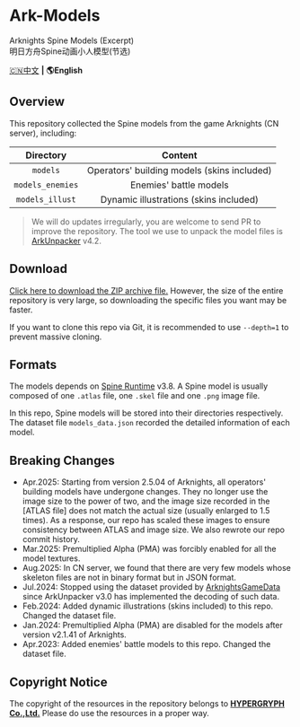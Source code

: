 Ark-Models
==========
Arknights Spine Models (Excerpt)  
明日方舟Spine动画小人模型(节选)

[🇨🇳中文](README.md) **|** **🌎English**

## Overview

This repository collected the Spine models from the game Arknights (CN server), including:

| Directory        | Content          |
| :--------------: | :--------------: |
| `models`         | Operators' building models (skins included) |
| `models_enemies` | Enemies' battle models |
| `models_illust`  | Dynamic illustrations (skins included) |

> We will do updates irregularly, you are welcome to send PR to improve the repository. The tool we use to unpack the model files is [ArkUnpacker](https://github.com/isHarryh/Ark-Unpacker) v4.2.

## Download

[Click here to download the ZIP archive file.](https://github.com/isHarryh/Ark-Models/archive/refs/heads/main.zip) However, the size of the entire repository is very large, so downloading the specific files you want may be faster.

If you want to clone this repo via Git, it is recommended to use `--depth=1` to prevent massive cloning.

## Formats

The models depends on [Spine Runtime](https://github.com/EsotericSoftware/spine-runtimes) v3.8. A Spine model is usually composed of one `.atlas` file, one `.skel` file and one `.png` image file.

In this repo, Spine models will be stored into their directories respectively.
The dataset file `models_data.json` recorded the detailed information of each model.

## Breaking Changes

- Apr.2025: Starting from version 2.5.04 of Arknights, all operators' building models have undergone changes. They no longer use the image size to the power of two, and the image size recorded in the [ATLAS file] does not match the actual size (usually enlarged to 1.5 times). As a response, our repo has scaled these images to ensure consistency between ATLAS and image size. We also rewrote our repo commit history.
- Mar.2025: Premultiplied Alpha (PMA) was forcibly enabled for all the model textures.
- Aug.2025: In CN server, we found that there are very few models whose skeleton files are not in binary format but in JSON format.
- Jul.2024: Stopped using the dataset provided by [ArknightsGameData](https://github.com/Kengxxiao/ArknightsGameData) since ArkUnpacker v3.0 has implemented the decoding of such data.
- Feb.2024: Added dynamic illustrations (skins included) to this repo. Changed the dataset file.
- Jan.2024: Premultiplied Alpha (PMA) are disabled for the models after version v2.1.41 of Arknights.
- Apr.2023: Added enemies' battle models to this repo. Changed the dataset file.

## Copyright Notice

The copyright of the resources in the repository belongs to [**HYPERGRYPH Co.,Ltd.**](https://www.hypergryph.com) Please do use the resources in a proper way.
